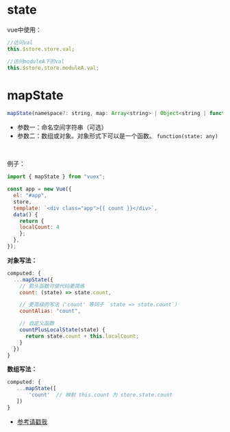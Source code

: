 # state

vue中使用：
```js
//访问val
this.$store.store.val;

//访问moduleA下的val
this.$store.store.moduleA.val;
```

# mapState

```js
mapState(namespace?: string, map: Array<string> | Object<string | function>): Object
```

- 参数一：命名空间字符串（可选）
- 参数二：数组或对象。对象形式下可以是一个函数。 `function(state: any)`

<br>

例子：
```js
import { mapState } from "vuex";

const app = new Vue({
  el: "#app",
  store,
  template: `<div class="app">{{ count }}</div>`,
  data() {
    return {
	localCount: 4
    };
  },
});
```

**对象写法：**
```js
computed: {
  ...mapState({
    // 箭头函数可使代码更简练
    count: (state) => state.count,

    // 更高级的写法（'count' 等同于 `state => state.count`）
    countAlias: "count",

    // 自定义函数
    countPlusLocalState(state) {
      return state.count + this.localCount;
    }
  })
}
```

**数组写法：**
```js
computed: {
   ...mapState([
       'count'  // 映射 this.count 为 store.state.count
   ])
}
```

- [参考请戳我](https://vuex.vuejs.org/zh/guide/state.html)


